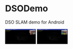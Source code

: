# DSODemo
DSO SLAM demo for Android

<p align="left">
  <img src="/images/example1.png" width="100" syle="padding: 40px" >
  <img src="/images/example2.png" width="100" syle="padding: 40px" >

</p>
